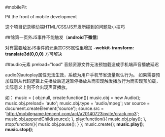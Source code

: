 #mobilePit

Pit the front of mobile development

这个项目记录移动端HTML/CSS/JS开发所碰到的问题及小技巧

##除第一页外JS事件不能触发（**android下微信**）

对有需要触发JS事件的元素其CSS属性里增加 **-webkit-transform: translate3d(0,0,0)** 方可解决

##audio元素 preload="load" 音频资源文件无法预加载造成手机端声音播放延迟

audio的autoplay属性无法生效，系统为用户手机节省流量默认行为。 如果需要预加载则从代码逻辑上先播放后迅速暂停播放从而实现触发播放行为而实现预加载，实际意义上则不会出现声音播放。

如：
    music = {
        obj:null,
        create:function(){
            music.obj =  new Audio();
            music.obj.preload= 'auto';
            music.obj.type = 'audio/mpeg';
            var source = document.createElement('source');
            source.src = 'http://mobilegame.tencent.com/act/a20140723invite/crack.mp3';
            music.obj.appendChild(source);
        },
        play:function(){
            music.obj.play();
        },
        stop:function(){
            music.obj.pause();
        }
    };
    music.create();
    **music.play()**;
    **music.stop()**;
